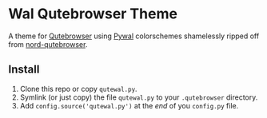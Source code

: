 # Wal Qutebrowser Theme

A theme for [Qutebrowser](https://qutebrowser.org) using [Pywal]() colorschemes shamelessly ripped off from [nord-qutebrowser](https://github.com/Linuus/nord-qutebrowser/blob/master/nord-qutebrowser.py).

## Install

1. Clone this repo or copy `qutewal.py`.
2. Symlink (or just copy) the file `qutewal.py` to your `.qutebrowser` directory.
3. Add `config.source('qutewal.py')` at the _end_ of you `config.py` file.
